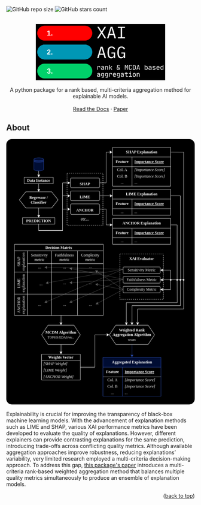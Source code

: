 <a id="readme-top"></a>

![GitHub repo size](https://img.shields.io/github/repo-size/hiaac-finance/xai_aggregation?style=for-the-badge)
![GitHub stars count](https://img.shields.io/github/stars/hiaac-finance/xai_aggregation)

<!-- PROJECT LOGO -->
<br />
<div align="center">
  <a href="https://github.com/hiaac-finance/xai_aggregation">
    <img src="resources/logo-black.png" alt="Logo" height="150">
  </a>

  <p align="center">
    A python package for a rank based, multi-criteria aggregation method for explainable AI models.
    <br />
    <br />
    <a href="https://xai-agg.readthedocs.io/en/latest/">Read the Docs</a>
    ·
    <a href="">Paper</a>
  </p>
</div>

<!-- ABOUT THE PROJECT -->
## About

<div align="center">
    <img src="resources/diagram-black.png" alt="Diagram" style="border-radius: 15px;">
</div>

Explainability is crucial for improving the transparency of black-box machine learning models. With the advancement of explanation methods such as LIME and SHAP, various XAI performance metrics have been developed to evaluate the quality of explanations. However, different explainers can provide contrasting explanations for the same prediction, introducing trade-offs across conflicting quality metrics. Although available aggregation approaches improve robustness,
reducing explanations’ variability, very limited research employed a multi-criteria decision-making approach. To address this gap, <a href="">this package's paper</a> introduces a multi-criteria rank-based weighted aggregation method that balances multiple quality metrics simultaneously to produce an ensemble of explanation models.<!--  -->


<p align="right">(<a href="#readme-top">back to top</a>)</p>
